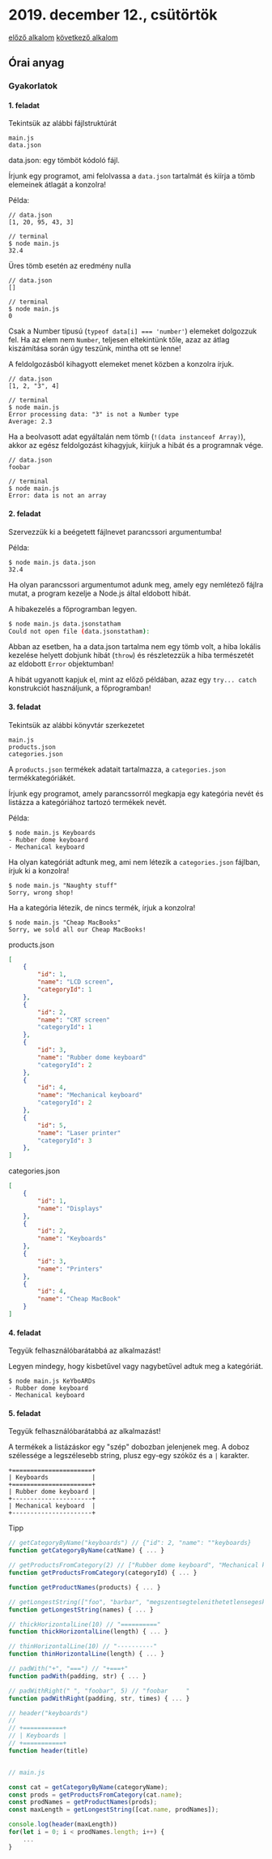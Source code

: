 # 2019. december 12., csütörtök

[előző alkalom](../20191210) [következő alkalom](#)

## Órai anyag

### Gyakorlatok

#### 1. feladat

Tekintsük az alábbi fájlstruktúrát

```
main.js
data.json
```

data.json: egy tömböt kódoló fájl.

Írjunk egy programot, ami felolvassa a `data.json` tartalmát és kiírja a tömb elemeinek átlagát a konzolra!

Példa:

```
// data.json
[1, 20, 95, 43, 3]

// terminal
$ node main.js
32.4
```

Üres tömb esetén az eredmény nulla 
```
// data.json
[]

// terminal
$ node main.js
0
```

Csak a Number típusú (`typeof data[i] === 'number'`) elemeket dolgozzuk fel. Ha az elem nem `Number`, teljesen eltekintünk tőle, azaz az átlag kiszámítása során úgy teszünk, mintha ott se lenne!

A feldolgozásból kihagyott elemeket menet közben a konzolra írjuk.

```
// data.json
[1, 2, "3", 4]

// terminal
$ node main.js
Error processing data: "3" is not a Number type
Average: 2.3
```

Ha a beolvasott adat egyáltalán nem tömb (`!(data instanceof Array)`), akkor az egész feldolgozást kihagyjuk, kiírjuk a hibát és a programnak vége.

```
// data.json
foobar

// terminal
$ node main.js
Error: data is not an array
```

#### 2. feladat

Szervezzük ki a beégetett fájlnevet parancssori argumentumba!

Példa:

```
$ node main.js data.json
32.4
```

Ha olyan parancssori argumentumot adunk meg, amely egy nemlétező fájlra mutat, a program kezelje a Node.js által eldobott hibát.

A hibakezelés a főprogramban legyen.

```sh
$ node main.js data.jsonstatham
Could not open file (data.jsonstatham): 
```

Abban az esetben, ha a data.json tartalma nem egy tömb volt, a hiba lokális kezelése helyett dobjunk hibát (`throw`) és részletezzük a hiba természetét az eldobott `Error` objektumban!

A hibát ugyanott kapjuk el, mint az előző példában, azaz egy `try... catch` konstrukciót használjunk, a főprogramban!

#### 3. feladat

Tekintsük az alábbi könyvtár szerkezetet

```
main.js
products.json
categories.json
```

A `products.json` termékek adatait tartalmazza, a `categories.json` termékkategóriákét.

Írjunk egy programot, amely parancssorról megkapja egy kategória nevét és listázza a kategóriához tartozó termékek nevét.

Példa:

```
$ node main.js Keyboards
- Rubber dome keyboard
- Mechanical keyboard
```

Ha olyan kategóriát adtunk meg, ami nem létezik a `categories.json` fájlban, írjuk ki a konzolra!

```
$ node main.js "Naughty stuff"
Sorry, wrong shop!
```

Ha a kategória létezik, de nincs termék, írjuk a konzolra!

```
$ node main.js "Cheap MacBooks"
Sorry, we sold all our Cheap MacBooks!
```

products.json
```json
[
    {
        "id": 1,
        "name": "LCD screen",
        "categoryId": 1
    },
    {
        "id": 2,
        "name": "CRT screen"
        "categoryId": 1
    },
    {
        "id": 3,
        "name": "Rubber dome keyboard"
        "categoryId": 2
    },
    {
        "id": 4,
        "name": "Mechanical keyboard"
        "categoryId": 2
    },
    {
        "id": 5,
        "name": "Laser printer"
        "categoryId": 3
    },
]
```

categories.json
```json
[
    {
        "id": 1,
        "name": "Displays"
    },
    {
        "id": 2,
        "name": "Keyboards"
    },
    {
        "id": 3,
        "name": "Printers"
    },
    {
        "id": 4,
        "name": "Cheap MacBook"
    }
]
```

#### 4. feladat

Tegyük felhasználóbarátabbá az alkalmazást!

Legyen mindegy, hogy kisbetűvel vagy nagybetűvel adtuk meg a kategóriát.

```
$ node main.js KeYboARDs
- Rubber dome keyboard
- Mechanical keyboard

```

#### 5. feladat

Tegyük felhasználóbarátabbá az alkalmazást!

A termékek a listázáskor egy "szép" dobozban jelenjenek meg. A doboz szélessége a legszélesebb string, plusz egy-egy szóköz és a `|` karakter.

```
+======================+
| Keyboards            |
+======================+
| Rubber dome keyboard |
+----------------------+
| Mechanical keyboard  |
+----------------------+
```

Tipp

```js
// getCategoryByName("keyboards") // {"id": 2, "name": ""keyboards}
function getCategoryByName(catName) { ... }

// getProductsFromCategory(2) // ["Rubber dome keyboard", "Mechanical keyboard"]
function getProductsFromCategory(categoryId) { ... }

function getProductNames(products) { ... }

// getLongestString(["foo", "barbar", "megszentsegtelenithetetlensegeskedeseitekert"]) // 44
function getLongestString(names) { ... }

// thickHorizontalLine(10) // "=========="
function thickHorizontalLine(length) { ... }

// thinHorizontalLine(10) // "----------"
function thinHorizontalLine(length) { ... }

// padWith("+", "===") // "+===+"
function padWith(padding, str) { ... }

// padWithRight(" ", "foobar", 5) // "foobar     "
function padWithRight(padding, str, times) { ... }

// header("keyboards") 
//
// +===========+
// | Keyboards |
// +===========+
function header(title)



```

```js
// main.js

const cat = getCategoryByName(categoryName);
const prods = getProductsFromCategory(cat.name);
const prodNames = getProductNames(prods);
const maxLength = getLongestString([cat.name, prodNames]);

console.log(header(maxLength))
for(let i = 0; i < prodNames.length; i++) {
    ...
}





